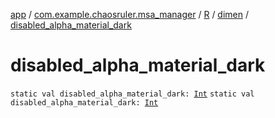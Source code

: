 [app](../../../index.md) / [com.example.chaosruler.msa_manager](../../index.md) / [R](../index.md) / [dimen](index.md) / [disabled_alpha_material_dark](.)

# disabled_alpha_material_dark

`static val disabled_alpha_material_dark: `[`Int`](https://kotlinlang.org/api/latest/jvm/stdlib/kotlin/-int/index.html)
`static val disabled_alpha_material_dark: `[`Int`](https://kotlinlang.org/api/latest/jvm/stdlib/kotlin/-int/index.html)